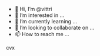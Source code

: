 - 👋 Hi, I’m @vittri
- 👀 I’m interested in ...
- 🌱 I’m currently learning ...
- 💞️ I’m looking to collaborate on ...
- 📫 How to reach me ...

<!---
vittri/vittri is a ✨ special ✨ repository because its `README.md` (this file) appears on your GitHub profile.
You can click the Preview link to take a look at your changes.
--->
cvx

